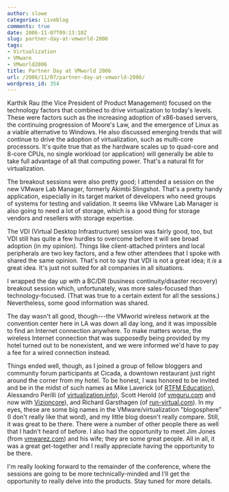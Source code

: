 ```yaml
---
author: slowe
categories: Liveblog
comments: true
date: 2006-11-07T09:13:10Z
slug: partner-day-at-vmworld-2006
tags:
- Virtualization
- VMware
- VMworld2006
title: Partner Day at VMworld 2006
url: /2006/11/07/partner-day-at-vmworld-2006/
wordpress_id: 354
---
```


Karthik Rau (the Vice President of Product Management) focused on the technology factors that combined to drive virtualization to today's levels. These were factors such as the increasing adoption of x86-based servers, the continuing progression of Moore's Law, and the emergence of Linux as a viable alternative to Windows. He also discussed emerging trends that will continue to drive the adoption of virtualization, such as multi-core processors. It's quite true that as the hardware scales up to quad-core and 8-core CPUs, no single workload (or application) will generally be able to take full advantage of all that computing power. That's a natural fit for virtualization.

The breakout sessions were also pretty good; I attended a session on the new VMware Lab Manager, formerly Akimbi Slingshot. That's a pretty handy application, especially in its target market of developers who need groups of systems for testing and validation. It seems like VMware Lab Manager is also going to need a lot of storage, which is a good thing for storage vendors and resellers with storage expertise.

The VDI (Virtual Desktop Infrastructure) session was fairly good, too, but VDI still has quite a few hurdles to overcome before it will see broad adoption (in my opinion). Things like client-attached printers and local peripherals are two key factors, and a few other attendees that I spoke with shared the same opinion. That's not to say that VDI is not a great idea; it _is_ a great idea. It's just not suited for all companies in all situations.

I wrapped the day up with a BC/DR (business continuity/disaster recovery) breakout session which, unfortunately, was more sales-focused than technology-focused. (That was true to a certain extent for all the sessions.) Nevertheless, some good information was shared.

The day wasn't all good, though---the VMworld wireless network at the convention center here in LA was down all day long, and it was impossible to find an Internet connection anywhere. To make matters worse, the wireless Internet connection that was supposedly being provided by my hotel turned out to be nonexistent, and we were informed we'd have to pay a fee for a wired connection instead.

Things ended well, though, as I joined a group of fellow bloggers and community forum participants at Cicada, a downtown restaurant just right around the corner from my hotel. To be honest, I was honored to be invited and be in the midst of such names as Mike Laverick (of [RTFM Education](http://www.rtfm-ed.co.uk/)), Alessandro Perilli (of [virtualization.info](http://www.virtualization.info/)), Scott Herold (of [vmguru.com](http://vmguru.com/) and now with [Vizioncore](http://vizioncore.com/)), and Richard Garsthagen (of [run-virtual.com](http://run-virtual.com/)). In my eyes, these are some big names in the VMware/virtualization "blogosphere" (I don't really like that word), and my little blog doesn't really compare. Still, it was great to be there. There were a number of other people there as well that I hadn't heard of before. I also had the opportunity to meet Jim Jones (from [vmwarez.com](http://www.vmwarez.com/)) and his wife; they are some great people. All in all, it was a great get-together and I really appreciate having the opportunity to be there.

I'm really looking forward to the remainder of the conference, where the sessions are going to be more technically-minded and I'll get the opportunity to really delve into the products. Stay tuned for more details.
